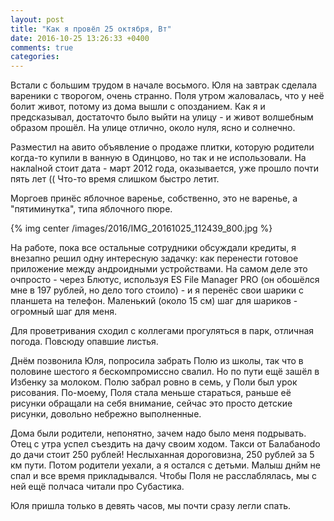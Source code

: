 ```yaml
---
layout: post
title: "Как я провёл 25 октября, Вт"
date: 2016-10-25 13:26:33 +0400
comments: true
categories: 
---
```

Встали с большим трудом в начале восьмого. Юля на завтрак сделала вареники с творогом, очень странно. Поля утром жаловалась, что у неё болит живот, потому из дома вышли с опозданием. Как я и предсказывал, достаточто было выйти на улицу - и живот волшебным образом прошёл. На улице отлично, около нуля, ясно и солнечно.

Разместил на авито объявление о продаже плитки, которую родители когда-то купили в ванную в Одинцово, но так и не использовали. На наклаlной стоит дата - март 2012 года, оказывается, уже прошло почти пять лет (( Что-то время слишком быстро летит.

Моргоев принёс яблочное варенье, собственно, это не варенье, а "пятиминутка", типа яблочного пюре.

{% img center /images/2016/IMG_20161025_112439_800.jpg %}

На работе, пока все остальные сотрудники обсуждали кредиты, я внезапно решил одну интересную задачку: как перенести готовое приложение между андроидными устройствами. На самом деле это очпросто - через Блютус, используя ES File Manager PRO (он обошёлся мне в 197 рублей, но дело того стоило) - и я перенёс свои шарики с планшета на телефон. Маленький (около 15 см) шаг для шариков  - огромный шаг для меня.

Для проветривания сходил с коллегами прогуляться в парк, отличная погода. Повсюду опавшие листья.

Днём позвонила Юля, попросила забрать Полю из школы, так что в половине шестого я бескомпромиссно свалил. Но по пути ещё зашёл в Избенку за молоком. Полю забрал ровно в семь, у Поли был урок рисования. По-моему, Поля стала меньше стараться, раньше её рисунки обращали на себя внимание, сейчас это просто детские рисунки, довольно небрежно выполненные.

Дома были родители, непонятно, зачем надо было меня подрывать. Отец с утра успел съездить на дачу своим ходом. Такси от Балабаноdо до дачи стоит 250 рублей! Неслыханная дороговизна, 250 рублей за 5 км пути. Потом родители уехали, а я остался с детьми. Малыш днйм не спал и все время прикладывался. Чтобы Поля не расслаблялась, мы с ней ещё полчаса читали про Субастика.

Юля пришла только в девять часов, мы почти сразу легли спать.